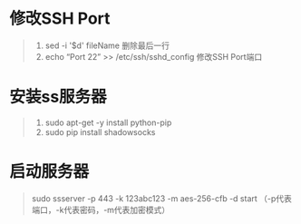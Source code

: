 修改SSH Port
============
>1. sed -i '$d' fileName  删除最后一行
>2. echo “Port 22” >> /etc/ssh/sshd_config  修改SSH Port端口

安装ss服务器
============
>1. sudo apt-get -y install python-pip
>2. sudo pip install shadowsocks

启动服务器
=========
>sudo ssserver -p 443 -k 123abc123 -m aes-256-cfb -d start
（-p代表端口，-k代表密码，-m代表加密模式）
